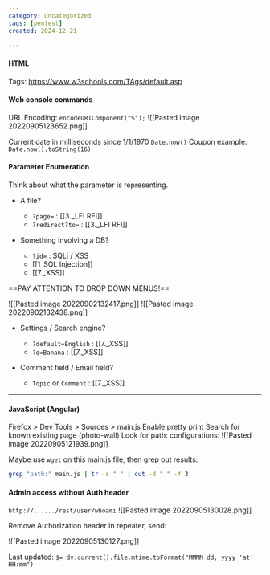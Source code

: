 ```yaml
---
category: Uncategorized
tags: [pentest]
created: 2024-12-21

---
```

#### HTML
Tags:
https://www.w3schools.com/TAgs/default.asp

#### Web console commands
URL Encoding:
`encodeURIComponent("%");`
![[Pasted image 20220905123652.png]]

Current date in milliseconds since 1/1/1970
`Date.now()`
Coupon example:
`Date.now().toString(16)`

#### Parameter Enumeration
Think about what the parameter is representing.  
- A file?
	- `?page=` : [[3._LFI RFI]]
	- `?redirect?to=` : [[3._LFI RFI]]

- Something involving a DB?
	- `?id=` : SQLi / XSS
	- [[1_SQL Injection]]
	- [[7._XSS]]

==PAY ATTENTION TO DROP DOWN MENUS!==

![[Pasted image 20220902132417.png]]
![[Pasted image 20220902132438.png]]

- Settings / Search engine?
	- `?default=English` : [[7._XSS]]
	- `?q=Banana` :               [[7._XSS]]

- Comment field / Email field?
	- `Topic` or `Comment` : [[7._XSS]]
	
---
#### JavaScript (Angular)
Firefox  > Dev Tools > Sources > main.js
Enable pretty print
Search for known existing page (photo-wall)
Look for path: configurations:
![[Pasted image 20220905121939.png]]

Maybe use `wget` on this main.js file, then grep out results:
```bash - kali
grep "path:" main.js | tr -s " " | cut -d " " -f 3
```

#### Admin access without Auth header
`http://....../rest/user/whoami`
![[Pasted image 20220905130028.png]]

Remove Authorization header in repeater, send:

![[Pasted image 20220905130127.png]]


Last updated: `$= dv.current().file.mtime.toFormat("MMMM dd, yyyy 'at' HH:mm")`
